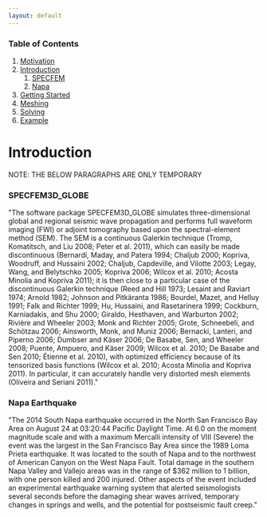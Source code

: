 ```yaml
---
layout: default
---
```


### Table of Contents
1. [Motivation](/index.md)
2. [Introduction](/intro_specfem.md)
    1. [SPECFEM](#specfem)
    2. [Napa](#napa)
3. [Getting Started](/getting_started.md)
4. [Meshing](/mesh.md)
5. [Solving](/solve.md)
6. [Example](/example.md)

# Introduction

NOTE: THE BELOW PARAGRAPHS ARE ONLY TEMPORARY

### SPECFEM3D_GLOBE <a name="specfem"></a>

"The software package SPECFEM3D_GLOBE simulates three-dimensional global and
regional seismic wave propagation and performs full waveform imaging (FWI) or
adjoint tomography based upon the spectral-element method (SEM). The SEM is a
continuous Galerkin technique (Tromp, Komatitsch, and Liu 2008; Peter et al.
2011), which can easily be made discontinuous (Bernardi, Maday, and Patera
1994; Chaljub 2000; Kopriva, Woodruff, and Hussaini 2002; Chaljub, Capdeville,
and Vilotte 2003; Legay, Wang, and Belytschko 2005; Kopriva 2006; Wilcox et al.
2010; Acosta Minolia and Kopriva 2011); it is then close to a particular case
of the discontinuous Galerkin technique (Reed and Hill 1973; Lesaint and
Raviart 1974; Arnold 1982; Johnson and Pitkäranta 1986; Bourdel, Mazet, and
Helluy 1991; Falk and Richter 1999; Hu, Hussaini, and Rasetarinera 1999;
Cockburn, Karniadakis, and Shu 2000; Giraldo, Hesthaven, and Warburton 2002;
Rivière and Wheeler 2003; Monk and Richter 2005; Grote, Schneebeli, and
Schötzau 2006; Ainsworth, Monk, and Muniz 2006; Bernacki, Lanteri, and Piperno
2006; Dumbser and Käser 2006; De Basabe, Sen, and Wheeler 2008; Puente,
Ampuero, and Käser 2009; Wilcox et al. 2010; De Basabe and Sen 2010; Étienne et
al. 2010), with optimized efficiency because of its tensorized basis functions
(Wilcox et al. 2010; Acosta Minolia and Kopriva 2011). In particular, it can
accurately handle very distorted mesh elements (Oliveira and Seriani 2011)."


### Napa Earthquake <a name="napa"></a>

"The 2014 South Napa earthquake occurred in the North San Francisco Bay Area on
August 24 at 03:20:44 Pacific Daylight Time. At 6.0 on the moment magnitude
scale and with a maximum Mercalli intensity of VIII (Severe) the event was the
largest in the San Francisco Bay Area since the 1989 Loma Prieta earthquake. It
was located to the south of Napa and to the northwest of American Canyon on the
West Napa Fault. Total damage in the southern Napa Valley and Vallejo areas was
in the range of $362 million to 1 billion, with one person killed and 200
injured. Other aspects of the event included an experimental earthquake warning
system that alerted seismologists several seconds before the damaging shear
waves arrived, temporary changes in springs and wells, and the potential for
postseismic fault creep."
